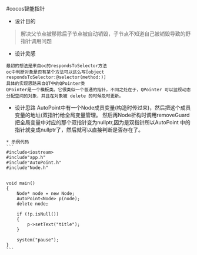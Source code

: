 #cocos智能指针
* 设计目的
>解决父节点被移除后子节点被自动销毁，子节点不知道自己被销毁导致的野指针调用问题
* 设计灵感
````
最初的想法是来自oc的respondsToSelector方法
oc中判断对象是否有某个方法可以这么写[object respondsToSelector:@selector(method:)]
具体的实现思路来自QT中的QPointer类
QPointer是一个模板类。它很类似一个普通的指针，不同之处在于，QPointer 可以监视动态分配空间的对象，并且在对象被 delete 的时候及时更新。
````
* 设计思路
AutoPoint中有一个Node成员变量(构造时传过来)，然后把这个成员变量的地址(双指针)给全局变量管理。
然后再Node析构时调用removeGuard把全局变量中对应的那个双指针变为nullptr,因为是双指针所以AutoPoint
中的指针就变成nullptr了，然后就可以直接判断是否存在了。
````
* 示例代码
```
#include<iostream>
#include"app.h"
#include"AutoPoint.h"
#include"Node.h"


void main()
{
	Node* node = new Node;
	AutoPoint<Node> p(node);
	delete node;

	if (!p.isNull()) 
	{
		p->setText("title");
	}
	
	system("pause");
}
```